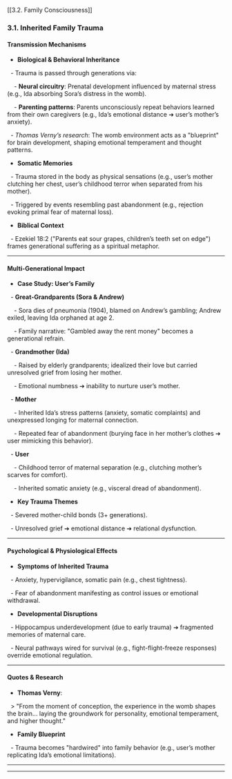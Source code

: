 [[3.2. Family Consciousness]]


### **3.1. Inherited Family Trauma**  

#### **Transmission Mechanisms**  

- **Biological & Behavioral Inheritance**  

  - Trauma is passed through generations via:  

    - **Neural circuitry**: Prenatal development influenced by maternal stress (e.g., Ida absorbing Sora’s distress in the womb).  

    - **Parenting patterns**: Parents unconsciously repeat behaviors learned from their own caregivers (e.g., Ida’s emotional distance ➔ user’s mother’s anxiety).  

  - *Thomas Verny’s research*: The womb environment acts as a "blueprint" for brain development, shaping emotional temperament and thought patterns.  

- **Somatic Memories**  

  - Trauma stored in the body as physical sensations (e.g., user’s mother clutching her chest, user’s childhood terror when separated from his mother).  

  - Triggered by events resembling past abandonment (e.g., rejection evoking primal fear of maternal loss).  

- **Biblical Context**  

  - Ezekiel 18:2 ("Parents eat sour grapes, children’s teeth set on edge") frames generational suffering as a spiritual metaphor.  

  

---

  

#### **Multi-Generational Impact**  

- **Case Study: User’s Family**  

  - **Great-Grandparents (Sora & Andrew)**  

    - Sora dies of pneumonia (1904), blamed on Andrew’s gambling; Andrew exiled, leaving Ida orphaned at age 2.  

    - Family narrative: "Gambled away the rent money" becomes a generational refrain.  

  - **Grandmother (Ida)**  

    - Raised by elderly grandparents; idealized their love but carried unresolved grief from losing her mother.  

    - Emotional numbness ➔ inability to nurture user’s mother.  

  - **Mother**  

    - Inherited Ida’s stress patterns (anxiety, somatic complaints) and unexpressed longing for maternal connection.  

    - Repeated fear of abandonment (burying face in her mother’s clothes ➔ user mimicking this behavior).  

  - **User**  

    - Childhood terror of maternal separation (e.g., clutching mother’s scarves for comfort).  

    - Inherited somatic anxiety (e.g., visceral dread of abandonment).  

- **Key Trauma Themes**  

  - Severed mother-child bonds (3+ generations).  

  - Unresolved grief ➔ emotional distance ➔ relational dysfunction.  

  

---

  

#### **Psychological & Physiological Effects**  

- **Symptoms of Inherited Trauma**  

  - Anxiety, hypervigilance, somatic pain (e.g., chest tightness).  

  - Fear of abandonment manifesting as control issues or emotional withdrawal.  

- **Developmental Disruptions**  

  - Hippocampus underdevelopment (due to early trauma) ➔ fragmented memories of maternal care.  

  - Neural pathways wired for survival (e.g., fight-flight-freeze responses) override emotional regulation.  

  

---

  

#### **Quotes & Research**  

- **Thomas Verny**:  

  > "From the moment of conception, the experience in the womb shapes the brain... laying the groundwork for personality, emotional temperament, and higher thought."  

- **Family Blueprint**  

  - Trauma becomes "hardwired" into family behavior (e.g., user’s mother replicating Ida’s emotional limitations).  

  

---

  

---

  

